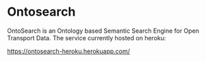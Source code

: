 # Ontosearch

OntoSearch is an Ontology based Semantic Search Engine for Open Transport Data.
The service currently hosted on heroku:

https://ontosearch-heroku.herokuapp.com/
